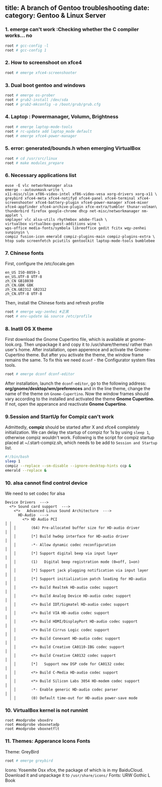 title: A branch of Gentoo troubleshooting
date: 
category: Gentoo & Linux Server
---
### 1. emerge can't work :Checking whether the C compiler works... no
```bash
root # gcc-config -l
root # gcc-config 1
```
### 2. How to screenshoot on xfce4
```bash
root # emerge xfce4-screenshooter
```
### 3. Dual boot gentoo and windows
```bash
root # emerge os-prober
root # grub2-install /dev/sda
root # grub2-mkconfig -o /boot/grub/grub.cfg
```

### 4. Laptop : Powermanager, Volumn, Brightness
```bash
root # emerge laptop-mode-tools
root # rc-update add laptop_mode default
root # emerge xfce4-power-manager
```
### 5. error: generated/bounds.h when emerging VirtualBox
```bash
root # cd /usr/src/linux
root # make modules_prepare
```
### 6. Necessary applications list
```
euse -E vlc networkmanager alsa
emerge --autounmask-write \
x11-misc/slim xf86-video-intel xf86-video-vesa xorg-drivers xorg-x11 \
greybird xfce4-meta xfce4-notifyd xfce4-panel xfce4-terminal xfce4-screenshooter xfce4-battery-plugin xfce4-power-manager xfce4-mixer xfce4-appfinder xfce4-archive-plugin xfce-extra/tumbler thunar-volman\
thunderbird firefox google-chrome dhcp net-misc/networkmanager nm-applet \
smplayer vlc alsa-utils rhythmbox adobe-flash \
virtualbox virtualbox-guest-additions wine \
wps-office media-fonts/symbola libreoffice gedit fcitx wqy-zenhei sunpinyin \
compiz fusion-icon emerald compiz-plugins-main compiz-plugins-extra \
htop sudo screenfetch pciutils gentoolkit laptop-mode-tools bumblebee 
```
### 7. Chinese fonts
First, configure the /etc/locale.gen
```
en_US ISO-8859-1
en_US.UTF-8 UTF-8
zh_CN GB18030
zh_CN.GBK GBK
zh_CN.GB2312 GB2312
zh_CN.UTF-8 UTF-8
```
Then, install the Chinese fonts and refresh profile
```bash
root # emerge wqy-zenhei #正黑
root # env-update && source /etc/profile
```
### 8. Inatll OS X theme
First download the Gnome Cupertino file, which is available at gnome-look.org. Then unpackage it and copy it to /usr/share/themes/ rather than user's home.
After installation, open apperence and activate the Gnome-Cupertino theme. But after you activate the theme, the window frame remains the same. To fix this we need `dconf` - the Configurator system files tools.
```bash
root # emerge dconf dconf-editor
```
After installation, launch the `dconf-editor`, go to the following address: **org/gnome/desktop/wm/preferences** and in the line theme, change the name of the theme on `Gnome-Cupertino`. 
Now the window frames should vary according to the installed and activated the theme **Gnome Cupertino**. If not, open the apperance and reactivate **Gnome Cupertino**.

### 9.Session and StartUp for **Compiz** can't work
Admittedly, **compiz** should be started after X and xfce4 completely initialization. We can delay the startup of compiz for 1s by using `sleep 1`, otherwise compiz wouldn't work.
Following is the script for compiz startup placed at ~/.start-compiz.sh, which needs to be add to `Session and Startup` list.
```bash
#!/bin/bash
sleep 1
compiz --replace --sm-disable --ignore-desktop-hints ccp &
emerald --replace &
```

### 10. alsa cannot find control device
We need to set codec for alsa
```
Device Drivers  ---> 
  <*> Sound card support  --->
    <*>   Advanced Linux Sound Architecture  --->  
      HD-Audio  --->
        <*> HD Audio PCI                                                             │ │  
  │ │       (64) Pre-allocated buffer size for HD-audio driver                           │ │  
  │ │       [*] Build hwdep interface for HD-audio driver                                │ │  
  │ │       -*- Allow dynamic codec reconfiguration                                      │ │  
  │ │       [*] Support digital beep via input layer                                     │ │  
  │ │       (1)   Digital beep registration mode (0=off, 1=on)                           │ │  
  │ │       [*] Support jack plugging notification via input layer                       │ │  
  │ │       [*] Support initialization patch loading for HD-audio                        │ │  
  │ │       <*> Build Realtek HD-audio codec support                                     │ │  
  │ │       <*> Build Analog Device HD-audio codec support                               │ │  
  │ │       <*> Build IDT/Sigmatel HD-audio codec support                                │ │  
  │ │       <*> Build VIA HD-audio codec support                                         │ │  
  │ │       <*> Build HDMI/DisplayPort HD-audio codec support                            │ │  
  │ │       <*> Build Cirrus Logic codec support                                         │ │  
  │ │       <*> Build Conexant HD-audio codec support                                    │ │  
  │ │       <*> Build Creative CA0110-IBG codec support                                  │ │  
  │ │       <*> Build Creative CA0132 codec support                                      │ │  
  │ │       [*]   Support new DSP code for CA0132 codec                                  │ │  
  │ │       <*> Build C-Media HD-audio codec support                                     │ │  
  │ │       <*> Build Silicon Labs 3054 HD-modem codec support                           │ │  
  │ │       -*- Enable generic HD-audio codec parser                                     │ │  
  │ │       (0) Default time-out for HD-audio power-save mode  
```
### 10. VirtualBox kernel is not runnint
```
root #modprobe vboxdrv
root #modprobe vboxnetadp
root #modprobe vboxnetflt 
```
### 11. Themes: Apperance Icons Fonts
Theme: GreyBird
```bash
root # emerge greybird
```
Icons: Yosemite Osx xfce, the package of which is in my BaiduCloud. Download it and unpackage it to `/usr/share/icons/`
Fonts: URW Gothic L Book
